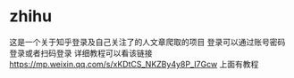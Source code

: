 # zhihu
这是一个关于知乎登录及自己关注了的人文章爬取的项目
登录可以通过账号密码登录或者扫码登录
详细教程可以看该链接 https://mp.weixin.qq.com/s/xKDtCS_NKZBy4y8P_I7Gcw 上面有教程
